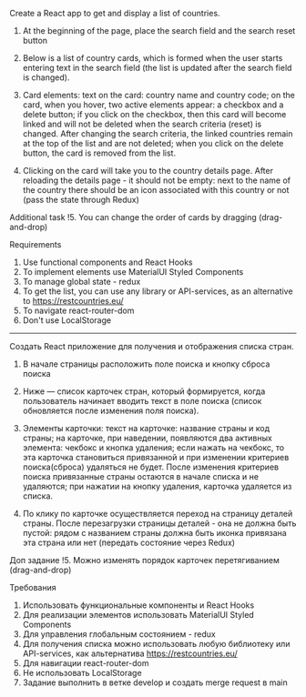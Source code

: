 Create a React app to get and display a list of countries.

1. At the beginning of the page, place the search field and the search reset button

2. Below is a list of country cards, which is formed when the user starts entering text in the search field (the list is updated after the search field is changed).

3. Card elements:
   text on the card: country name and country code;
   on the card, when you hover, two active elements appear: a checkbox and a delete button;
   if you click on the checkbox, then this card will become linked and will not be deleted when the search criteria (reset) is changed. After changing the search criteria, the linked countries remain at the top of the list and are not deleted;
   when you click on the delete button, the card is removed from the list.

4. Clicking on the card will take you to the country details page. After reloading the details page - it should not be empty:
   next to the name of the country there should be an icon associated with this country or not (pass the state through Redux)

Additional task
!5. You can change the order of cards by dragging (drag-and-drop)

Requirements

1. Use functional components and React Hooks
2. To implement elements use
   MaterialUI
   Styled Components
3. To manage global state - redux
4. To get the list, you can use any library or API-services, as an alternative to https://restcountries.eu/
5. To navigate react-router-dom
6. Don't use LocalStorage

---

Создать React приложение для получения и отображения списка стран.

1. В начале страницы расположить поле поиска и кнопку сброса поиска

2. Ниже — список карточек стран, который формируется, когда пользователь начинает вводить текст в поле поиска (список обновляется после изменения поля поиска).

3. Элементы карточки:
   текст на карточке: название страны и код страны;
   на карточке, при наведении, появляются два активных элемента: чекбокс и кнопка удаления;
   если нажать на чекбокс, то эта карточка становиться привязанной и при изменении критериев поиска(сброса) удаляться не будет. После изменения критериев поиска привязанные страны остаются в начале списка и не удаляются;
   при нажатии на кнопку удаления, карточка удаляется из списка.

4. По клику по карточке осуществляется переход на страницу деталей страны. После перезагрузки страницы деталей - она не должна быть пустой:
   рядом с названием страны должна быть иконка привязана эта страна или нет (передать состояние через Redux)

Доп задание
!5. Можно изменять порядок карточек перетягиванием (drag-and-drop)

Требования

1. Использовать функциональные компоненты и React Hooks
2. Для реализации элементов использовать
   MaterialUI
   Styled Components
3. Для управления глобальным состоянием - redux
4. Для получения списка можно использовать любую библиотеку или API-services, как альтернатива https://restcountries.eu/
5. Для навигации react-router-dom
6. Не использовать LocalStorage
7. Задание выполнить в ветке develop и создать merge request в main
